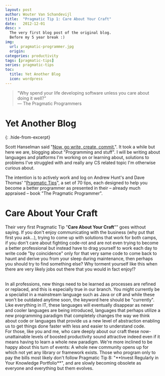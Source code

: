 ```yaml
---
layout: post
author: Wouter Van Schandevijl
title:  "Pragmatic Tip 1: Care About Your Craft"
date:   2012-12-01
desc: >
  The very first blog post of the original blog.
  Before my 5 year break :)
img:
  url: pragmatic-programmer.jpg
  origin: 
categories: productivity
tags: [pragmatic-tips]
series: pragmatic-tips
toc:
  title: Yet Another Blog
  icon: wordpress
---
```


> "Why spend your life developing software unless you care about doing it well?"  
> — The Pragmatic Programmers

# Yet Another Blog
{: .hide-from-excerpt}

Scott Hanselman said "[Now, go write, create, commit.](http://www.hanselman.com/blog/YourBlogIsTheEngineOfCommunity.aspx)".
It took a while but here we are, blogging about "Programming and stuff". I will be writing about languages and platforms
I'm working on or learning about, solutions to problems I've struggled with and really any CS related topic I'm otherwise curious about.

<!--more-->

The intention is to actively work and log on Andrew Hunt's and Dave Thomas' "[Pragmatic Tips](https://pragprog.com/tips)",
a set of 70 tips, each designed to help you become a better programmer as presented in their 
– already much appraised – book "The Pragmatic Programmer".

# Care About Your Craft

Their very first Pragmatic Tip "**Care About Your Craft**"" goes without saying. If you don't enjoy communicating with the business
(why put that first you ask…), trying to come up with solutions that work for both camps, if you don't care about fighting code-rot
and are not even trying to become a better professional but instead have to drag yourself to work each day to write code "by coincidence"
only for that very same code to come back to haunt and derive you from your sleep during maintenance, then perhaps you should try 
to find something else? Why torment yourself like this when there are very likely jobs out there that you would in fact enjoy!?

<br>
In all professions, new things need to be learned as processes are refined or replaced, and this is especially true in our branch. 
You might currently be a specialist in a mainstream language such as Java or c# and while these won't be outdated anytime soon, 
the keyword here should be "currently". Like everything in IT, these languages will eventually disappear as newer and cooler languages 
are being introduced, languages that perhaps utilize a new programming paradigm that completely changes the way we think about code or 
languages that provide us a new level of abstraction enabling us to get things done faster with less and easier to understand code.


<br>
For those, like you and me, who care deeply about our craft these now-unattainable levels of boosted productivity sound attractive
indeed even if it means having to learn a whole new paradigm. We're more inclined to be happy about this turn of events: A whole new
community opens up for which not yet any library or framework exists. Those who program only to pay the bills most likely don't follow
Pragmatic Tip 8: "**Invest Regularly in Your Knowledge Portfolio**", and are slowly becoming obsolete as everyone and everything but them evolves.
